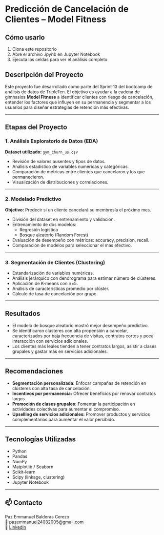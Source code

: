 # Predicción de Cancelación de Clientes – Model Fitness

## Cómo usarlo
1. Clona este repositorio
2. Abre el archivo .ipynb en Jupyter Notebook
3. Ejecuta las celdas para ver el análisis completo

## Descripción del Proyecto

Este proyecto fue desarrollado como parte del Sprint 13 del bootcamp de análisis de datos de TripleTen. El objetivo es ayudar a la cadena de gimnasios **Model Fitness** a identificar clientes con riesgo de cancelación, entender los factores que influyen en su permanencia y segmentar a los usuarios para diseñar estrategias de retención más efectivas.

---

## Etapas del Proyecto

### 1. Análisis Exploratorio de Datos (EDA)

**Dataset utilizado:** `gym_churn_us.csv`

- Revisión de valores ausentes y tipos de datos.
- Análisis estadístico de variables numéricas y categóricas.
- Comparación de métricas entre clientes que cancelaron y los que permanecieron.
- Visualización de distribuciones y correlaciones.

---

### 2. Modelado Predictivo

**Objetivo:** Predecir si un cliente cancelará su membresía el próximo mes.

- División del dataset en entrenamiento y validación.
- Entrenamiento de dos modelos:
  - Regresión logística
  - Bosque aleatorio (Random Forest)
- Evaluación de desempeño con métricas: accuracy, precision, recall.
- Comparación de modelos para seleccionar el más efectivo.

---

### 3. Segmentación de Clientes (Clustering)

- Estandarización de variables numéricas.
- Análisis jerárquico con dendrograma para estimar número de clústeres.
- Aplicación de K-means con n=5.
- Análisis de características promedio por clúster.
- Cálculo de tasa de cancelación por grupo.

---

## Resultados

- El modelo de bosque aleatorio mostró mejor desempeño predictivo.
- Se identificaron clústeres con alta propensión a cancelar, caracterizados por baja frecuencia de visitas, contratos cortos y poca interacción con servicios adicionales.
- Los clientes más leales tienden a tener contratos largos, asistir a clases grupales y gastar más en servicios adicionales.

---

## Recomendaciones

- **Segmentación personalizada:** Enfocar campañas de retención en clústeres con alta tasa de cancelación.
- **Incentivos por permanencia:** Ofrecer beneficios por renovar contratos largos.
- **Promoción de clases grupales:** Fomentar la participación en actividades colectivas para aumentar el compromiso.
- **Upselling de servicios adicionales:** Promover productos y servicios complementarios para aumentar el valor percibido.

---

## Tecnologías Utilizadas

- Python  
- Pandas  
- NumPy  
- Matplotlib / Seaborn  
- Scikit-learn  
- Scipy (linkage, clustering)  
- Jupyter Notebook

---

## 📫 Contacto

Paz Emmanuel Balderas Cerezo  
📧 pazemmanuel24032005@gmail.com  
🔗 [LinkedIn](https://www.linkedin.com/in/paz-emmanuel-balderas-cerezo-dataanalyst)
